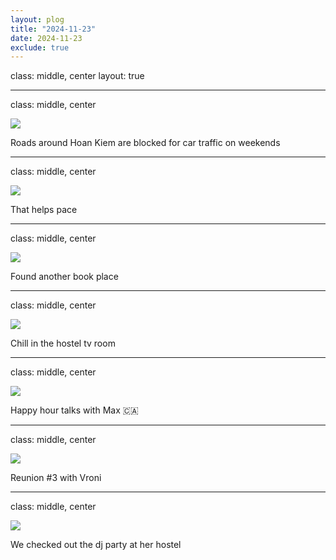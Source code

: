 ```yaml
---
layout: plog
title: "2024-11-23"
date: 2024-11-23
exclude: true
---
```


class: middle, center
layout: true

---

class: middle, center

<img class="plog-picture" src="{{ site.baseurl }}/img/plog/2024-11-23/01.jpg" />

Roads around Hoan Kiem are blocked for car traffic on weekends

---

class: middle, center

<img class="plog-picture" src="{{ site.baseurl }}/img/plog/2024-11-23/02.jpg" />

That helps pace

---

class: middle, center

<img class="plog-picture" src="{{ site.baseurl }}/img/plog/2024-11-23/03.jpg" />

Found another book place

---

class: middle, center

<img class="plog-picture" src="{{ site.baseurl }}/img/plog/2024-11-23/04.jpg" />

Chill in the hostel tv room

---

class: middle, center

<img class="plog-picture" src="{{ site.baseurl }}/img/plog/2024-11-23/05.jpg" />

Happy hour talks with Max 🇨🇦

---

class: middle, center

<img class="plog-picture" src="{{ site.baseurl }}/img/plog/2024-11-23/06.jpg" />

Reunion #3 with Vroni

---

class: middle, center

<img class="plog-picture" src="{{ site.baseurl }}/img/plog/2024-11-23/07.jpg" />

We checked out the dj party at her hostel

